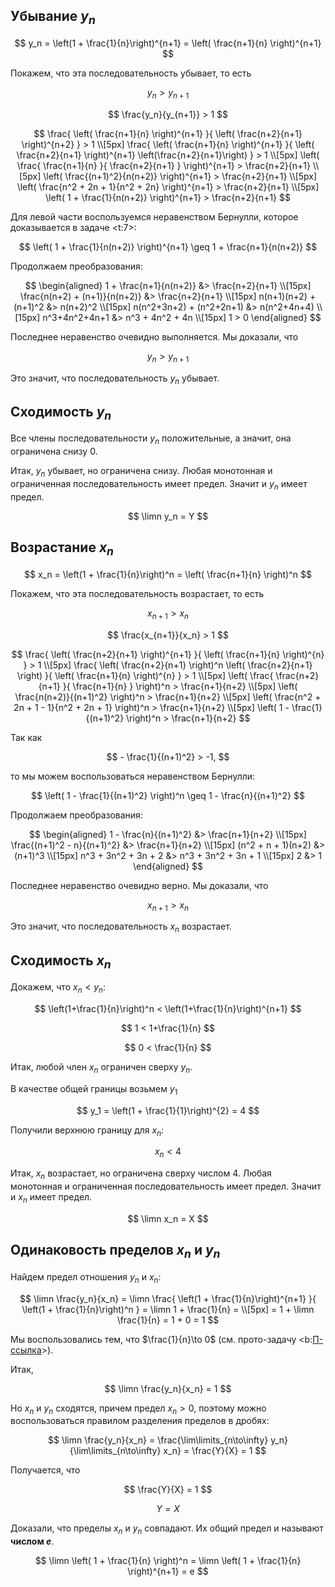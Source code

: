 ## Убывание $y_n$

$$ y_n = \left(1 + \frac{1}{n}\right)^{n+1} = \left( \frac{n+1}{n} \right)^{n+1} $$

Покажем, что эта последовательность убывает, то есть

$$ y_n > y_{n+1} $$

$$ \frac{y_n}{y_{n+1}} > 1 $$

$$
    \frac{ \left( \frac{n+1}{n} \right)^{n+1} }{ \left( \frac{n+2}{n+1} \right)^{n+2} } > 1
    \\[5px]
    \frac{ \left( \frac{n+1}{n} \right)^{n+1} }{ \left( \frac{n+2}{n+1} \right)^{n+1} \left(\frac{n+2}{n+1}\right) } > 1
    \\[5px]
    \left( \frac{ \frac{n+1}{n} }{ \frac{n+2}{n+1} } \right)^{n+1} > \frac{n+2}{n+1}
    \\[5px]
    \left( \frac{(n+1)^2}{n(n+2)} \right)^{n+1} > \frac{n+2}{n+1}
    \\[5px]
    \left( \frac{n^2 + 2n + 1}{n^2 + 2n} \right)^{n+1} > \frac{n+2}{n+1}
    \\[5px]
    \left( 1 + \frac{1}{n(n+2)} \right)^{n+1} > \frac{n+2}{n+1}
$$

Для левой части воспользуемся неравенством Бернулли, которое доказывается в задаче <t:7>:

$$ \left( 1 + \frac{1}{n(n+2)} \right)^{n+1} \geq 1 + \frac{n+1}{n(n+2)}  $$

Продолжаем преобразования:

$$
\begin{aligned}
    1 + \frac{n+1}{n(n+2)} &> \frac{n+2}{n+1}
    \\[15px]
    \frac{n(n+2) + (n+1)}{n(n+2)} &> \frac{n+2}{n+1}
    \\[15px]
    n(n+1)(n+2) + (n+1)^2 &> n(n+2)^2
    \\[15px]
    n(n^2+3n+2) + (n^2+2n+1) &> n(n^2+4n+4)
    \\[15px]
    n^3+4n^2+4n+1 &> n^3 + 4n^2 + 4n
    \\[15px]
    1 > 0
\end{aligned}
$$

Последнее неравенство очевидно выполняется.
Мы доказали, что

$$ y_n > y_{n+1} $$

Это значит, что последовательность $y_n$ убывает.

## Сходимость $y_n$

Все члены последовательности $y_n$ положительные, а значит, она ограничена снизу $0$.

Итак, $y_n$ убывает, но ограничена снизу. Любая монотонная и ограниченная последовательность имеет предел. Значит и $y_n$ имеет предел.

$$ \limn y_n = Y $$

## Возрастание $x_n$

$$ x_n = \left(1 + \frac{1}{n}\right)^n = \left( \frac{n+1}{n} \right)^n $$

Покажем, что эта последовательность возрастает, то есть

$$ x_{n+1} > x_n $$

$$ \frac{x_{n+1}}{x_n} > 1 $$

$$
    \frac{ \left( \frac{n+2}{n+1} \right)^{n+1} }{ \left( \frac{n+1}{n} \right)^{n} } > 1
    \\[5px]
    \frac{ \left( \frac{n+2}{n+1} \right)^n \left( \frac{n+2}{n+1} \right) }{ \left( \frac{n+1}{n} \right)^{n} } > 1
    \\[5px]
    \left( \frac{ \frac{n+2}{n+1} }{ \frac{n+1}{n} } \right)^n > \frac{n+1}{n+2}
    \\[5px]
    \left( \frac{n(n+2)}{(n+1)^2} \right)^n > \frac{n+1}{n+2}
    \\[5px]
    \left( \frac{n^2 + 2n + 1 - 1}{n^2 + 2n + 1} \right)^n > \frac{n+1}{n+2}
    \\[5px]
    \left( 1 - \frac{1}{(n+1)^2} \right)^n > \frac{n+1}{n+2}
$$

Так как

$$ - \frac{1}{(n+1)^2} > -1, $$

то мы можем воспользоваться неравенством Бернулли:

$$ \left( 1 - \frac{1}{(n+1)^2} \right)^n \geq 1 - \frac{n}{(n+1)^2} $$

Продолжаем преобразования:

$$
\begin{aligned}
    1 - \frac{n}{(n+1)^2} &> \frac{n+1}{n+2}
    \\[15px]
    \frac{(n+1)^2 - n}{(n+1)^2} &> \frac{n+1}{n+2}
    \\[15px]
    (n^2 + n + 1)(n+2) &> (n+1)^3
    \\[15px]
    n^3 + 3n^2 + 3n + 2 &> n^3 + 3n^2 + 3n + 1
    \\[15px]
    2 &> 1
\end{aligned}
$$

Последнее неравенство очевидно верно.
Мы доказали, что

$$ x_{n+1} > x_n $$

Это значит, что последовательность $x_n$ возрастает.

## Сходимость $x_n$

Докажем, что $x_n < y_n$:

$$ \left(1+\frac{1}{n}\right)^n < \left(1+\frac{1}{n}\right)^{n+1} $$

$$ 1 < 1+\frac{1}{n} $$

$$ 0 < \frac{1}{n} $$

Итак, любой член $x_n$ ограничен сверху $y_n$.

В качестве общей границы возьмем $y_1$

$$ y_1 = \left(1 + \frac{1}{1}\right)^{2} = 4 $$

Получили верхнюю границу для $x_n$:

$$ x_n < 4 $$

Итак, $x_n$ возрастает, но ограничена сверху числом $4$. Любая монотонная и ограниченная последовательность имеет предел. Значит и $x_n$ имеет предел.

$$ \limn x_n = X $$

## Одинаковость пределов $x_n$ и $y_n$

Найдем предел отношения $y_n$ и $x_n$:

$$
    \limn \frac{y_n}{x_n} = \limn \frac{ \left(1 + \frac{1}{n}\right)^{n+1} }{ \left(1 + \frac{1}{n}\right)^n } = \limn 1 + \frac{1}{n} =
    \\[5px]
    = 1 + \limn \frac{1}{n} = 1 + 0 = 1
$$

Мы воспользовались тем, что $\frac{1}{n}\to 0$ (см. прото-задачу <b:[П-ссылка](advanced/proto/sequence-lim/elementary)>).

Итак,

$$ \limn \frac{y_n}{x_n} = 1 $$

Но $x_n$ и $y_n$ сходятся, причем предел $x_n > 0$, поэтому можно воспользоваться правилом разделения пределов в дробях:

$$ \limn \frac{y_n}{x_n} = \frac{\lim\limits_{n\to\infty} y_n}{\lim\limits_{n\to\infty} x_n} = \frac{Y}{X} = 1 $$

Получается, что

$$ \frac{Y}{X} = 1 $$

$$ Y = X $$

Доказали, что пределы $x_n$ и $y_n$ совпадают. Их общий предел и называют **числом $e$**.

$$ \limn \left( 1 + \frac{1}{n} \right)^n = \limn \left( 1 + \frac{1}{n} \right)^{n+1} = e $$